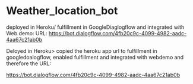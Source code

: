 # Weather_location_bot
deployed in Heroku/ fulfillment in GoogleDiaglogflow and integrated with Web demo:
URL: https://bot.dialogflow.com/4fb20c9c-4099-4982-aadc-4aa67c21ab0b

Deloyed in Heroku> copied the heroku app url to fulfillment in googledoalogflow, enabled fulfillment and integrated with webdemo and therefore the URL:

https://bot.dialogflow.com/4fb20c9c-4099-4982-aadc-4aa67c21ab0b
